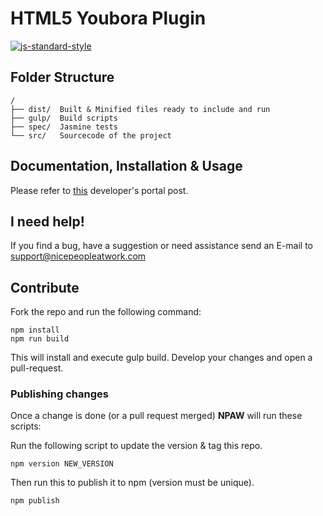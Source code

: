 # HTML5 Youbora Plugin
[![js-standard-style](https://img.shields.io/badge/code%20style-standard-brightgreen.svg)](http://standardjs.com)

## Folder Structure
```
/
├── dist/  Built & Minified files ready to include and run
├── gulp/  Build scripts
├── spec/  Jasmine tests
└── src/   Sourcecode of the project
```

## Documentation, Installation & Usage
Please refer to [this](http://developer.nicepeopleatwork.com/plugins/integration/js-browser/html5/) developer's portal post.

## I need help!
If you find a bug, have a suggestion or need assistance send an E-mail to <support@nicepeopleatwork.com>

## Contribute
Fork the repo and run the following command:

```
npm install
npm run build
```

This will install and execute gulp build. Develop your changes and open a pull-request.

### Publishing changes
Once a change is done (or a pull request merged) **NPAW** will run these scripts:

Run the following script to update the version & tag this repo.

`npm version NEW_VERSION`

Then run this to publish it to npm (version must be unique).

`npm publish`
